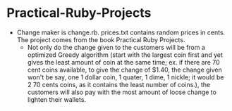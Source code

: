 Practical-Ruby-Projects
=======================
- Change maker is change.rb. prices.txt contains random prices in cents. The project comes from the book Practical Ruby Projects.
  - Not only do the change given to the customers will be from a optimized Greedy algorithm (start with the largest coin first and yet gives the least amount of coin at the same time; ex. if there are 70 cent coins available, to give the change of $1.40, the change given won't be say, one 1 dollar coin, 1 quater, 1 dime, 1 nickle; it would be 2 70 cents coins, as it contains the least number of coins.), the customers will also pay with the most amount of loose change to lighten their wallets.
